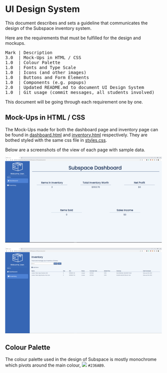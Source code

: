 # UI Design System

This document describes and sets a guideline that communicates the design of the Subspace inventory system.

Here are the requirements that must be fulfilled for the design and mockups.

<pre>
Mark | Description 
3.0  | Mock-Ups in HTML / CSS 
1.0  | Colour Palette
1.0  | Fonts and Type Scale
1.0  | Icons (and other images)
1.0  | Buttons and Form Elements
1.0  | Components (e.g. popups)
2.0  | Updated README.md to document UI Design System
1.0  | Git usage (commit messages, all students involved)
</pre>

This document will be going through each requirement one by one. 

## Mock-Ups in HTML / CSS

The Mock-Ups made for both the dashboard page and inventory page can be found in [dashboard.html](../dashboard.html) and [inventory.html](../inventory.html) respectively. They are bothed styled with the same css file in [styles.css](../styles.css).

Below are a screenshots of the view of each page with sample data.

![A picture of the dashboard page](../images/Dashboard.PNG)

![A picture of the inventory page](../images/Inventory.PNG)


## Colour Palette

The colour palette used in the design of Subspace is mostly monochrome which pivots around the main colour, ![](https://via.placeholder.com/45/236AB9/000000?text=+) `#236AB9`.